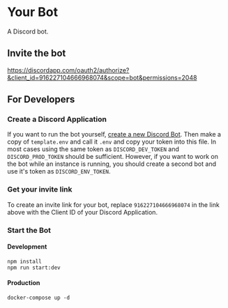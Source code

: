 # Your Bot

A Discord bot.

## Invite the bot

https://discordapp.com/oauth2/authorize?&client_id=916227104666968074&scope=bot&permissions=2048

## For Developers

### Create a Discord Application

If you want to run the bot yourself, [create a new Discord Bot](https://discordapp.com/developers/docs/intro#bots-and-apps).
Then make a copy of `template.env` and call it `.env` and copy your token into this file. In most cases using the same
token as `DISCORD_DEV_TOKEN` and `DISCORD_PROD_TOKEN` should be sufficient. However, if you want to work on the bot
while an instance is running, you should create a second bot and use it's token as `DISCORD_ENV_TOKEN`.

### Get your invite link

To create an invite link for your bot, replace `916227104666968074` in the link above with the Client ID of your Discord Application.

### Start the Bot

#### Development

```shell
npm install
npm run start:dev
```

#### Production

```shell
docker-compose up -d
```

